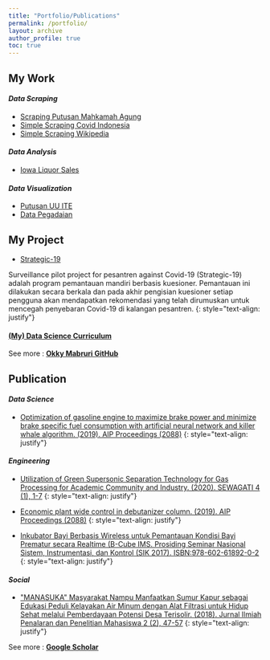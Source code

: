 ```yaml
---
title: "Portfolio/Publications"
permalink: /portfolio/
layout: archive
author_profile: true
toc: true
---
```

<script src="https://code.iconify.design/1/1.0.7/iconify.min.js"></script> 

## My Work

#### *Data Scraping*
- [Scraping Putusan Mahkamah Agung](https://github.com/okkymabruri/putusan-mahkamahagung)
- [Simple Scraping Covid Indonesia](https://github.com/okkymabruri/scraping-covid19)
- [Simple Scraping Wikipedia](https://github.com/okkymabruri/scraping-wikipedia)

#### *Data Analysis*
- [Iowa Liquor Sales](https://www.kaggle.com/okkymabruri/iowa-liquor-sales)

#### *Data Visualization*
- [Putusan UU ITE](https://public.tableau.com/profile/okky.mabruri#!/vizhome/PutusanUUITE/putusanUUITE)
- [Data Pegadaian](https://public.tableau.com/profile/okky.mabruri#!/vizhome/Gadai/DashboardNasabahAdminTaksiranPembiayaan)

## My Project
- [Strategic-19](https://github.com/NUJerman/NUJ-Internship-2020-Blue)

Surveillance pilot project for pesantren against Covid-19 (Strategic-19) adalah program pemantauan mandiri berbasis kuesioner. Pemantauan ini dilakukan secara berkala dan pada akhir pengisian kuesioner setiap pengguna akan mendapatkan rekomendasi yang telah dirumuskan untuk mencegah penyebaran Covid-19 di kalangan pesantren. 
{: style="text-align: justify"}


#### [(My) Data Science Curriculum](https://github.com/okkymabruri/learn-data-science)

See more : [**Okky Mabruri GitHub**](https://github.com/okkymabruri) <span class="iconify" data-icon="logos-github-icon" data-inline="false"></span>


## Publication

#### *Data Science*
- [Optimization of gasoline engine to maximize brake power and minimize brake specific fuel consumption with artificial neural network and killer whale algorithm. (2019). AIP Proceedings (2088)](https://doi.org/10.1063/1.5095360)
{: style="text-align: justify"}

#### *Engineering*
- [Utilization of Green Supersonic Separation Technology for Gas Processing for Academic Community and Industry. (2020). SEWAGATI 4 (1), 1-7](https://dx.doi.org/10.12962/j26139960.v4i1.6011)
{: style="text-align: justify"}

- [Economic plant wide control in debutanizer column. (2019). AIP Proceedings (2088)](https://doi.org/10.1063/1.5095304)
{: style="text-align: justify"}

- [Inkubator Bayi Berbasis Wireless untuk Pemantauan Kondisi Bayi Prematur secara Realtime (B-Cube IMS. Prosiding Seminar Nasional Sistem, Instrumentasi, dan Kontrol (SIK 2017). ISBN:978-602-61892-0-2](https://repository.usd.ac.id/12797/1/3463_SIK2017.pdf)
{: style="text-align: justify"}

#### *Social*
- ["MANASUKA" Masyarakat Nampu Manfaatkan Sumur Kapur sebagai Edukasi Peduli Kelayakan Air Minum dengan Alat Filtrasi untuk Hidup Sehat melalui Pemberdayaan Potensi Desa Terisolir. (2018). Jurnal Ilmiah Penalaran dan Penelitian Mahasiswa 2 (2), 47-57](http://www.jurnal.ukmpenelitianuny.org/index.php/jippm/article/view/122/34)
{: style="text-align: justify"}

See more : [**Google Scholar**](https://github.com/okkymabruri) <span class="iconify" data-icon="simple-icons:googlescholar" data-inline="false"></span>


<!--
### Scraping LKPP
### Python Daily Help
### Dataset

-->


